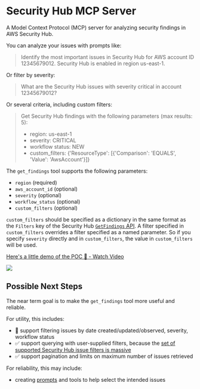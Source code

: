 # Security Hub MCP Server

A Model Context Protocol (MCP) server for analyzing security findings in AWS Security Hub.

You can analyze your issues with prompts like:

> Identify the most important issues in Security Hub for AWS account ID 12345679012. Security Hub is enabled in region us-east-1.

Or filter by severity:

> What are the Security Hub issues with severity critical in account 12345679012?

Or several criteria, including custom filters:

> Get Security Hub findings with the following parameters (max results: 5):
> * region: us-east-1
> * severity: CRITICAL
> * workflow status: NEW
> * custom_filters: {'ResourceType': [{'Comparison': 'EQUALS', 'Value': 'AwsAccount'}]}

The `get_findings` tool supports the following parameters:

* `region` (required)
* `aws_account_id` (optional)
* `severity` (optional)
* `workflow_status` (optional)
*  `custom_filters` (optional)

`custom_filters` should be specified as a dictionary in the same format as the `Filters` key of the Security Hub
[`GetFindings` API](https://docs.aws.amazon.com/securityhub/1.0/APIReference/API_GetFindings.html). A filter specified
in `custom_filters` overrides a filter specified as a named parameter. So if you specify `severity` directly and in
`custom_filters`, the value in `custom_filters` will be used.

<div>
    <a href="https://www.loom.com/share/dd521aa1ec934137af8c4981a61b0410">
      <p>Here's a little demo of the POC 🚀 - Watch Video</p>
    </a>
    <a href="https://www.loom.com/share/dd521aa1ec934137af8c4981a61b0410">
      <img style="max-width:300px;" src="https://cdn.loom.com/sessions/thumbnails/dd521aa1ec934137af8c4981a61b0410-fb7d326efbf8252a-full-play.gif">
    </a>
  </div>

## Possible Next Steps

The near term goal is to make the `get_findings` tool more useful and reliable.

For utility, this includes:

* 🚧 support filtering issues by date created/updated/observed, severity, workflow status
* ✅ support querying with user-supplied filters, because the [set of supported Security Hub issue filters is massive](https://boto3.amazonaws.com/v1/documentation/api/latest/reference/services/securityhub/client/get_findings.html)
* ✅ support pagination and limits on maximum number of issues retrieved

For reliability, this may include:

* creating [prompts](https://modelcontextprotocol.io/docs/concepts/prompts#dynamic-prompts) and tools to help select the intended issues
